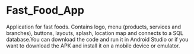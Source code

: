 # Fast_Food_App
Application for fast foods. Contains logo, menu (products, services and branches), buttons, layouts, splash, location map and connects to a SQL database.You can download the code and run it in Android Studio or if you want to download the APK and install it on a mobile device or emulator.
